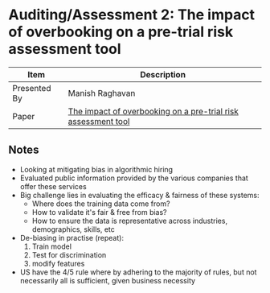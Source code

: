 # Auditing/Assessment 2: The impact of overbooking on a pre-trial risk assessment tool

| Item | Description |
| --- | --- | 
| Presented By | Manish Raghavan |
| Paper | [The impact of overbooking on a pre-trial risk assessment tool](https://dl.acm.org/doi/pdf/10.1145/3351095.3372846?download=true) |



## Notes

- Looking at mitigating bias in algorithmic hiring
- Evaluated public information provided by the various companies that offer these services
- Big challenge lies in evaluating the efficacy & fairness of these systems:
    - Where does the training data come from?
    - How to validate it's fair & free from bias?
    - How to ensure the data is representative across industries, demographics, skills, etc
- De-biasing in practise (repeat):
    1. Train model
    2. Test for discrimination
    3. modify features
- US have the 4/5 rule where by adhering to the majority of rules, but not necessarily all is sufficient, given business necessity